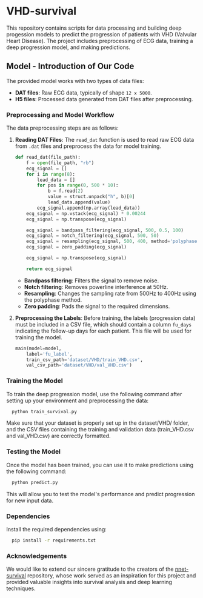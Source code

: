 # VHD-survival

This repository contains scripts for data processing and building deep progession models to predict the progression of patients with VHD (Valvular Heart Disease). The project includes preprocessing of ECG data, training a deep progression model, and making predictions.

## Model - Introduction of Our Code

The provided model works with two types of data files:

- **DAT files**: Raw ECG data, typically of shape `12 x 5000`.
- **H5 files**: Processed data generated from DAT files after preprocessing.

### Preprocessing and Model Workflow

The data preprocessing steps are as follows:

1. **Reading DAT Files**:
    The `read_dat` function is used to read raw ECG data from `.dat` files and preprocess the data for model training.

    ```python
    def read_dat(file_path):
        f = open(file_path, "rb")
        ecg_signal = []
        for i in range(8):
            lead_data = []
            for pos in range(0, 500 * 10):
                b = f.read(2)
                value = struct.unpack("h", b)[0]
                lead_data.append(value)
            ecg_signal.append(np.array(lead_data))
        ecg_signal = np.vstack(ecg_signal) * 0.00244
        ecg_signal = np.transpose(ecg_signal)

        ecg_signal = bandpass_filtering(ecg_signal, 500, 0.5, 100)
        ecg_signal = notch_filtering(ecg_signal, 500, 50)
        ecg_signal = resampling(ecg_signal, 500, 400, method='polyphase')
        ecg_signal = zero_padding(ecg_signal)

        ecg_signal = np.transpose(ecg_signal)

        return ecg_signal
    ```

    - **Bandpass filtering**: Filters the signal to remove noise.
    - **Notch filtering**: Removes powerline interference at 50Hz.
    - **Resampling**: Changes the sampling rate from 500Hz to 400Hz using the polyphase method.
    - **Zero padding**: Pads the signal to the required dimensions.

2. **Preprocessing the Labels**:
    Before training, the labels (progression data) must be included in a CSV file, which should contain a column `fu_days` indicating the follow-up days for each patient. This file will be used for training the model.

    ```python
    main(model=model,
        label='fu_label',
        train_csv_path='dataset/VHD/train_VHD.csv',
        val_csv_path='dataset/VHD/val_VHD.csv')
    ```

### Training the Model

To train the deep progression model, use the following command after setting up your environment and preprocessing the data:

```bash
  python train_survival.py
```
Make sure that your dataset is properly set up in the dataset/VHD/ folder, and the CSV files containing the training and validation data (train_VHD.csv and val_VHD.csv) are correctly formatted.

### Testing the Model

Once the model has been trained, you can use it to make predictions using the following command:

```bash
  python predict.py
```
This will allow you to test the model's performance and predict progression for new input data.

### Dependencies
Install the required dependencies using:
```bash
  pip install -r requirements.txt
```
### Acknowledgements
We would like to extend our sincere gratitude to the creators of the [nnet-survival](https://github.com/MGensheimer/nnet-survival) repository, whose work served as an inspiration for this project and provided valuable insights into survival analysis and deep learning techniques.
